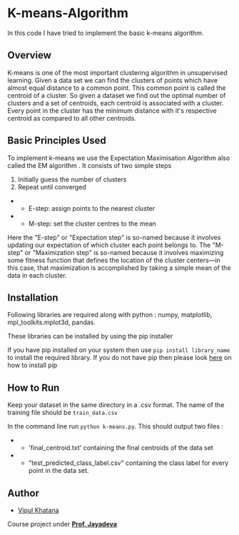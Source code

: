 # K-means-Algorithm
In this code I have tried to implement the basic k-means algorithm. 

## Overview 
K-means is one of the most important clustering algorithm in unsupervised learning. Given a data set we can find the clusters of points which have almost equal distance to a common point. This common point is called the centroid of a cluster. So given a dataset we find out the optimal number of clusters and a set of centroids, each centroid is associated with a cluster. Every point in the cluster has the minimum distance with it's respective centroid as compared to all other centroids. 

## Basic Principles Used 

To implement k-means we use the Expectation Maximisation Algorithm also called the EM algorithm . It consists of two simple steps 
1) Initially guess the number of clusters 
2) Repeat until converged 
  + - E-step: assign points to the nearest cluster 
  + - M-step: set the cluster centres to the mean

Here the "E-step" or "Expectation step" is so-named because it involves updating our expectation of which cluster each point belongs to. The "M-step" or "Maximization step" is so-named because it involves maximizing some fitness function that defines the location of the cluster centers—in this case, that maximization is accomplished by taking a simple mean of the data in each cluster.

## Installation 
Following libraries are required along with python : 
numpy, matplotlib, mpl_toolkits.mplot3d, pandas. 

These libraries can be installed by using the pip installer 

If you have pip installed on your system then use `pip install library_name` to install the required library. 
If you do not have pip then please look [here](https://pip.pypa.io/en/stable/installing/) on how to install pip

## How to Run 

Keep your dataset in the same directory in a .csv format. The name of the training file should be `train_data.csv` 

In the command line run `python k-means.py`. This should output two files : 

+ - 'final_centroid.txt' containing the final centroids of the data set
+ - "test_predicted_class_label.csv" containing the class label for every point in the data set. 

## Author 

* [Vipul Khatana](https://github.com/vipul-khatana)

Course project under [**Prof. Jayadeva**](http://jayadeva.net) 
